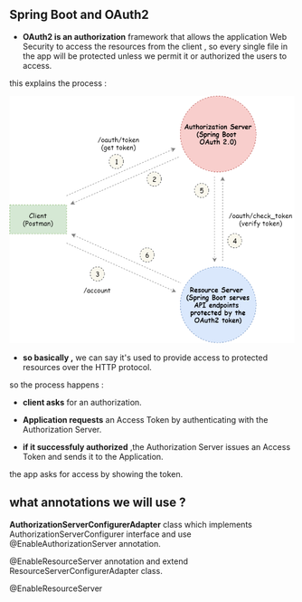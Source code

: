 ## Spring Boot and OAuth2
- **OAuth2 is an authorization** framework that allows the application Web Security to access the resources from the client , so every single file in the app will be protected unless we permit it or authorized the users to access.

this explains the process :

![](ssd.png)

- **so basically ,** we can say it's used to provide access to protected resources over the HTTP protocol.

so the process happens :

- **client asks** for an authorization.

- **Application requests** an Access Token by authenticating with the Authorization Server.

- **if it successfuly authorized** ,the Authorization Server issues an Access Token and sends it to the Application.

the app asks for access by showing the token.

## what annotations we will use ?
**AuthorizationServerConfigurerAdapter** class which implements AuthorizationServerConfigurer interface and use @EnableAuthorizationServer annotation.

@EnableResourceServer annotation and extend ResourceServerConfigurerAdapter class.

@EnableResourceServer